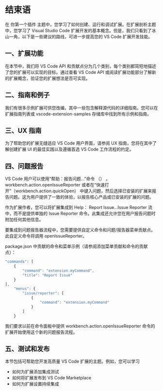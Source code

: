 # 结束语
在 你第一个插件 主题中，您学习了如何创建、运行和调试扩展。在扩展剖析主题中，您学习了 Visual Studio Code 扩展开发的基本概念。但是，我们只看到了冰山一角，以下是一些建议的路线，可进一步提高您的 VS Code 扩展开发技能。
## 一、扩展功能
在本节中，我们将 VS Code API 和贡献点分为几个类别，每个类别都简短地描述了您的扩展可以实现的目标。通过查看 VS Code API 或阅读扩展功能部分了解新的扩展概念，验证您的扩展想法是否可实现。
## 二、指南和例子
我们有很多示例扩展可供您改编，其中一些包含解释源代码的详细指南。您可以在扩展指南列表或 vscode-extension-samples 存储库中找到所有示例和指南。
## 三、UX 指南
为了帮助您的扩展无缝适应 VS Code 用户界面，请参阅 UX 指南，您将在其中了解创建扩展 UI 的最佳实践以及遵循首选 VS Code 工作流程的约定。
## 四、问题报告
VS Code 用户可以使用“帮助：报告问题...”命令 （） ， workbench.action.openIssueReporter 或者在“快速打开”（workbench.action.quickOpen） 中键入问题，然后选择已安装的扩展来报告问题。这为用户提供了一致的体验，以报告核心产品或已安装的扩展的问题。

作为扩展作者，您可以将扩展集成到 Help： Report Issue...Issue Reporter 流中，而不是提供单独的 Issue Reporter 命令。此集成还允许您在用户报告问题时附加任何其他信息。

要集成到问题报告器流程中，您需要提供自定义命令和问题/报告器菜单贡献点。此自定义命令将调用 openIssueReporter。

package.json 中贡献的命令和菜单示例（请参阅添加菜单贡献和命令的贡献点）：
```js
"commands": [
    {
        "command": "extension.myCommand",
        "title": "Report Issue"
    }
],
    "menus": {
        "issue/reporter": [
            {
                "command": "extension.myCommand"
            }
        ]
    }
```

我们要求以前在命令面板中提供 workbench.action.openIssueReporter 命令的扩展开始使用这个新的问题报告流程。
## 五、测试和发布
本节包括可帮助您开发高质量 VS Code 扩展的主题。例如，您可以学习
- 如何为扩展添加集成测试
- 如何将扩展发布到 VS Code Marketplace
- 如何为扩展设置持续集成